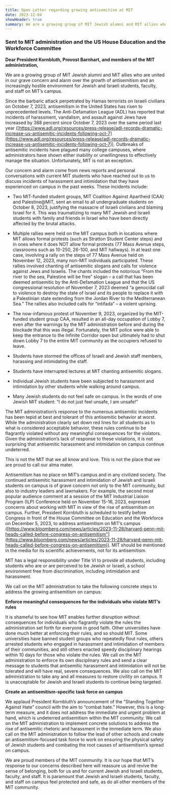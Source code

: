 ```yaml
---
title: Open Letter regarding growing antisemitism at MIT
date: 2023-12-04
showHeader: true
summary: We are a growing group of MIT Jewish alumni and MIT allies who are united in our grave concern and alarm over the growth of antisemitism and an increasingly hostile environment for Jewish and Israeli students, faculty, and staff on MIT’s campus. Since the barbaric attack perpetrated by Hamas terrorists on Israeli civilians on October 7, 2023, antisemitism in the United States has risen to unprecedented levels. The Anti-Defamation League (ADL) has reported that incidents of harassment, vandalism, and assault against Jews have increased by 388 percent since October 7, 2023 over the same period last year. Outbreaks of antisemitic incidents have plagued many college campuses, where administrators have shown either inability or unwillingness to effectively manage the situation. Unfortunately, MIT is not an exception.
---
```


### Sent to MIT administration and the US House Education and the Workforce Committee

**Dear President Kornbluth, Provost Barnhart, and members of the MIT administration,**

We are a growing group of MIT Jewish alumni and MIT allies who are united in our grave concern and alarm over the growth of antisemitism and an increasingly hostile environment for Jewish and Israeli students, faculty, and staff on MIT’s campus.

Since the barbaric attack perpetrated by Hamas terrorists on Israeli civilians on October 7, 2023, antisemitism in the United States has risen to unprecedented levels. The Anti-Defamation League (ADL) has reported that incidents of harassment, vandalism, and assault against Jews have increased by 388 percent since October 7, 2023 over the same period last year ([https://www.adl.org/resources/press-release/adl-records-dramatic-increase-us-antisemitic-incidents-following-oct-7](https://www.adl.org/resources/press-release/adl-records-dramatic-increase-us-antisemitic-incidents-following-oct-7)). Outbreaks of antisemitic incidents have plagued many college campuses, where administrators have shown either inability or unwillingness to effectively manage the situation. Unfortunately, MIT is not an exception.

Our concern and alarm come from news reports and personal conversations with current MIT students who have reached out to us to discuss incidents of harassment and intimidation that they have experienced on campus in the past weeks. These incidents include:

+ Two MIT-funded student groups, MIT Coalition Against Apartheid (CAA) and Palestine@MIT, sent an email to all undergraduate students on October 8, 2023, justifying the massacre of Israeli civilians and blaming Israel for it. This was traumatizing to many MIT Jewish and Israeli students with family and friends in Israel who have been directly affected by the brutal attacks.

+ Multiple rallies were held on the MIT campus both in locations where MIT allows formal protests (such as Stratton Student Center steps) and in ones where it does NOT allow formal protests (77 Mass Avenue steps, classrooms such as 10-250, 26-100, and MIT hallways). In at least one case, involving a rally on the steps of 77 Mass Avenue held on November 12, 2023, many non-MIT individuals participated. These rallies involved chanting of antisemitic slogans and calls for violence against Jews and Israelis. The chants included the notorious “From the river to the sea, Palestine will be free” slogan – a call that has been deemed antisemitic by the Anti-Defamation League and that the US congressional resolution of November 7, 2023 deemed “a genocidal call to violence to destroy the state of Israel and its people to replace it with a Palestinian state extending from the Jordan River to the Mediterranean Sea.” The rallies also included calls for “intifada” – a violent uprising.

+ The now-infamous protest of November 9, 2023, organized by the MIT-funded student group CAA, resulted in an all-day occupation of Lobby 7, even after the warnings by the MIT administration before and during the blockade that this was illegal. Fortunately, the MIT police were able to keep the entrance to the Infinite Corridor open but ultimately had to shut down Lobby 7 to the entire MIT community as the occupiers refused to leave.

+ Students have stormed the offices of Israeli and Jewish staff members, harassing and intimidating the staff.

+ Students have interrupted lectures at MIT chanting antisemitic slogans.

+ Individual Jewish students have been subjected to harassment and intimidation by other students while walking around campus.

+ Many Jewish students do not feel safe on campus. In the words of one Jewish MIT student: “I do not just feel unsafe, I am unsafe!”

The MIT administration’s response to the numerous antisemitic incidents has been tepid at best and tolerant of this antisemitic behavior at worst. While the administration clearly set down red lines for all students as to what is considered acceptable behavior, these rules continue to be flagrantly violated without any meaningful consequences for the violators. Given the administration’s lack of response to these violations, it is not surprising that antisemitic harassment and intimidation on campus continue undeterred.

This is not the MIT that we all know and love. This is not the place that we are proud to call our alma mater.

Antisemitism has no place on MIT’s campus and in any civilized society. The continued antisemitic harassment and intimidation of Jewish and Israeli students on campus is of grave concern not only to the MIT community, but also to industry leaders and lawmakers. For example, the second most popular audience comment at a session of the MIT Industrial Liaison Program (ILP) Conference held on November 15-16, 2023, expressed concerns about working with MIT in view of the rise of antisemitism on campus. Further, President Kornbluth is scheduled to testify before Congress in front of the House Committee on Education and the Workforce on December 5, 2023, to address antisemitism on MIT’s campus ([https://www.bloomberg.com/news/articles/2023-11-28/harvard-penn-mit-heads-called-before-congress-on-antisemitism"](https://www.bloomberg.com/news/articles/2023-11-28/harvard-penn-mit-heads-called-before-congress-on-antisemitism)). MIT should be mentioned in the media for its scientific achievements, not for its antisemitism.

MIT has a legal responsibility under Title VI to provide all students, including students who are or are perceived to be Jewish or Israeli, a school environment free from discrimination, including intimidation and harassment.

We call on the MIT administration to take the following concrete steps to address the growing antisemitism on campus:

**Enforce meaningful consequences for the individuals who violate MIT’s rules**

It is shameful to see how MIT enables further disruption without consequences for individuals who flagrantly violate the rules the administration set forth for everyone in good faith. Other universities have done much better at enforcing their rules, and so should MIT. Some universities have banned student groups who repeatedly flout rules, others arrested students who engaged in harassment and intimidation of members of their communities, and still others enacted speedy disciplinary hearings within 10 days for those who violate the rules. We call on the MIT administration to enforce its own disciplinary rules and send a clear message to students that antisemitic harassment and intimidation will not be tolerated and will have real, severe consequences. We also call on the MIT administration to take any and all measures to restore civility on campus. It is unacceptable for Jewish and Israeli students to continue being targeted.

**Create an antisemitism-specific task force on campus**

We applaud President Kornbluth’s announcement of the “Standing Together Against Hate” council with the aim to “combat hate.” However, this is a long-term measure, and it does not address the immediate and urgent problem at hand, which is undeterred antisemitism within the MIT community. We call on the MIT administration to implement concrete solutions to address the rise of antisemitic rhetoric and harassment in the immediate term. We also call on the MIT administration to follow the lead of other schools and create an antisemitism-focused task force to work on ensuring the physical safety of Jewish students and combating the root causes of antisemitism’s spread on campus.

We are proud members of the MIT community. It is our hope that MIT’s response to our concerns described here will reassure us and revive the sense of belonging, both for us and for current Jewish and Israeli students, faculty, and staff. It is paramount that Jewish and Israeli students, faculty, and staff on campus feel protected and safe, as do all other members of the MIT community.
